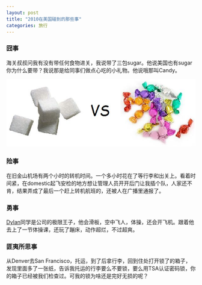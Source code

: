 ```yaml
---
layout: post
title: "2010在美国碰到的那些事"
categories: 旅行
---
```

### 囧事
海关叔叔问我有没有带任何食物进关，我说带了三包sugar。他说美国也有sugar你为什么要带？我说那是给同事们做点心吃的小礼物。他说哦那叫Candy。

![](/images/sugarvscandy.jpg "sugarvscandy")

### 险事

在旧金山机场有两个小时的转机时间。一个多小时花在了等行李和出关上。看着时间紧，在domestic起飞安检的地方想让管理人员开开后门让我插个队，人家还不肯，结果弄成了最后一个赶上转机航班的，还被人在广播里通报了。

### 勇事

[Dylan](http://www.youtube.com/user/dylanbuli)同学是公司的极限王子，他会滑板，空中飞人，体操，还会开飞机。跟着他去上了一节体操课，还玩了蹦床，动作超烂，不过超爽。

### 匪夷所思事

从Denver去San Francisco，托运，到了后拿行李，回到住处打开锁了的箱子，发现里面多了一张纸，告诉我托运的行李要么不要锁，要么用TSA认证密码锁，你的箱子已经被我们检查过。可我的锁为啥还是完好无损的呢？